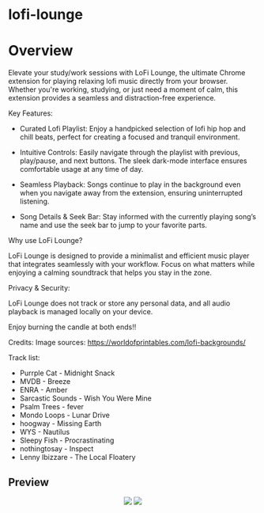 # lofi-lounge

# Overview

Elevate your study/work sessions with LoFi Lounge, the ultimate Chrome extension for playing relaxing lofi music directly from your browser. Whether you're working, studying, or just need a moment of calm, this extension provides a seamless and distraction-free experience.

Key Features:

- Curated Lofi Playlist: Enjoy a handpicked selection of lofi hip hop and chill beats, perfect for creating a focused and tranquil environment.

- Intuitive Controls: Easily navigate through the playlist with previous, play/pause, and next buttons. The sleek dark-mode interface ensures comfortable usage at any time of day.

- Seamless Playback: Songs continue to play in the background even when you navigate away from the extension, ensuring uninterrupted listening.

- Song Details & Seek Bar: Stay informed with the currently playing song’s name and use the seek bar to jump to your favorite parts.

Why use LoFi Lounge?

LoFi Lounge is designed to provide a minimalist and efficient music player that integrates seamlessly with your workflow. Focus on what matters while enjoying a calming soundtrack that helps you stay in the zone.

Privacy & Security:

LoFi Lounge does not track or store any personal data, and all audio playback is managed locally on your device.

Enjoy burning the candle at both ends!!


Credits:
Image sources: https://worldofprintables.com/lofi-backgrounds/

Track list:
- Purrple Cat - Midnight Snack
- MVDB - Breeze
- ENRA - Amber
- Sarcastic Sounds - Wish You Were Mine
- Psalm Trees - fever
- Mondo Loops - Lunar Drive
- hoogway - Missing Earth
- WYS - Nautilus
- Sleepy Fish - Procrastinating
- nothingtosay - Inspect
- Lenny Ibizzare - The Local Floatery

## Preview
 <p align="center"> <img src ="https://github.com/rghanty/lofi-lounge/assets/99227180/6eff635c-9d9a-4c5c-855c-44edf51569b5"> <img src ="https://github.com/rghanty/lofi-lounge/assets/99227180/491ced7a-ed84-48ae-abfc-e4ff64266aeb"></p>


